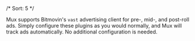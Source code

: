 /*
Sort: 5
 */

Mux supports Bitmovin's <code>vast</code> advertising client for pre-, mid-, and post-roll ads. Simply configure these plugins as you would normally, and Mux will track ads automatically. No additional configuration is needed.

